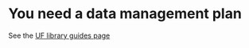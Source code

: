 # You need a data management plan

See the [UF library guides page](guides.uflib.ufl.edu/datamanagement)
